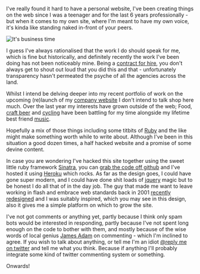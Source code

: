 I've really found it hard to have a personal website, I've been creating things on the web since I was a teenager and for the last 6 years professionally - but when it comes to my own site, where I'm meant to have my own voice, it's kinda like standing naked in-front of your peers. 

![It's business time](/images/business_time.jpg "It's business time")

I guess I've always rationalised that the work I do should speak for me, which is fine but historically, and definitely recently the work I've been doing has not been noticeably mine. Being a [contract for hire](http://jaseandtonic.com/ "Ruby pirate for hire: Jase &amp; Tonic Ltd"), you don't always get to shout out loud that you did this and that - unfortunately transparency hasn't permeated the psyche of all the agencies across the land.

Whilst I intend be delving deeper into my recent portfolio of work on the upcoming (re)launch of my [company website](http://jaseandtonic.com/ "Jase &amp; Tonic Ltd") I don't intend to talk shop here much. Over the last year my interests have grown outside of the web; Food, [craft beer](http://en.wikipedia.org/wiki/Microbrewery) and [cycling](http://www.flickr.com/photos/jase_n_tonic/2893775798/, "picture of my beloved bike") have been battling for my time alongside my lifetime best friend [music](http://last.fm/user/jase_n_tonic "my Last.fm profile").

Hopefully a mix of those things including some titbits of [Ruby](http://www.ruby-lang.org/ "The language choice of a generation") and the like might make something worth while to write about. Although I've been in this situation a good dozen times, a half hacked website and a promise of some devine content.

In case you are wondering I've hacked this site together using the sweet little ruby framework [Sinatra](http://sinatrarb.com "Brilliant web framework that makes you feel like you are writing ruby again"), you can [grab the code off github](http://github.com/jasoncale/jasoncaledotcom/tree/master "Source code for this site - free code is love") and I've hosted it using [Heroku](http://heroku.com "the instant ruby platform") which rocks. As far as the design goes, I could have gone super modern, and I could have done shit loads of [jquery](http://jquery.com) magic but to be honest I do all that of in the day job. The guy that made me want to leave working in flash and embrace web standards back in 2001 [recently redesigned](http://zeldman.com "The king of web standards") and I was suitably inspired, which you may see in this design, also it gives me a simple platform on which to grow the site.

I've not got comments or anything yet, partly because I think only spam bots would be interested in responding, partly because I've not spent long enough on the code to bother with them, and mostly because of the wise words of local genius [James Adam](http://interblah.net/leave-a-comment "What Dr J thinks..") on commenting - which I'm inclined to agree. If you wish to talk about anything, or tell me I'm an idiot [@reply me on twitter](http://twitter.com/home?status=%40mrjase%20Hey%20jase%2C%20I%27ve%20read%20your%20site%20and%20you%20are%20an%20idiot "Tell it like it is") and tell me what you think. Because if anything I'll probably integrate some kind of twitter commenting system or something.

Onwards!